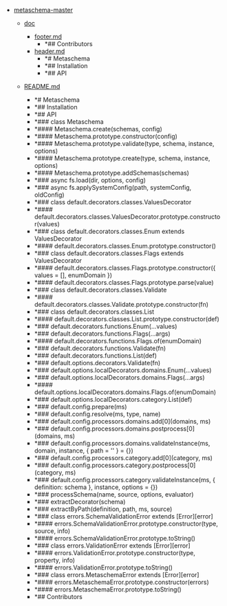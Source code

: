 - <a href = "E:\Node_projects\Node_Way\ArchivTSH_2\ArhivMetarhia_2\metaschema-master\cat.metaschema-master\dir.metaschema-master.md">metaschema-master</a>
    - <a href = "E:\Node_projects\Node_Way\ArchivTSH_2\ArhivMetarhia_2\metaschema-master\doc\cat.doc\dir.doc.md">doc</a>
        - <a href = "E:\Node_projects\Node_Way\ArchivTSH_2\ArhivMetarhia_2\metaschema-master\doc\footer.md">footer.md</a>
            - *## Contributors
        - <a href = "E:\Node_projects\Node_Way\ArchivTSH_2\ArhivMetarhia_2\metaschema-master\doc\header.md">header.md</a>
            - *# Metaschema
            - *## Installation
            - *## API
    
    - <a href = "E:\Node_projects\Node_Way\ArchivTSH_2\ArhivMetarhia_2\metaschema-master\README.md">README.md</a>
        - *# Metaschema
        - *## Installation
        - *## API
        - *### class Metaschema
        - *#### Metaschema.create(schemas, config)
        - *#### Metaschema.prototype.constructor(config)
        - *#### Metaschema.prototype.validate(type, schema, instance, options)
        - *#### Metaschema.prototype.create(type, schema, instance, options)
        - *#### Metaschema.prototype.addSchemas(schemas)
        - *### async fs.load(dir, options, config)
        - *### async fs.applySystemConfig(path, systemConfig, oldConfig)
        - *### class default.decorators.classes.ValuesDecorator
        - *#### default.decorators.classes.ValuesDecorator.prototype.constructor(values)
        - *### class default.decorators.classes.Enum extends ValuesDecorator
        - *#### default.decorators.classes.Enum.prototype.constructor()
        - *### class default.decorators.classes.Flags extends ValuesDecorator
        - *#### default.decorators.classes.Flags.prototype.constructor({ values = \[\], enumDomain })
        - *#### default.decorators.classes.Flags.prototype.parse(value)
        - *### class default.decorators.classes.Validate
        - *#### default.decorators.classes.Validate.prototype.constructor(fn)
        - *### class default.decorators.classes.List
        - *#### default.decorators.classes.List.prototype.constructor(def)
        - *### default.decorators.functions.Enum(...values)
        - *### default.decorators.functions.Flags(...args)
        - *#### default.decorators.functions.Flags.of(enumDomain)
        - *### default.decorators.functions.Validate(fn)
        - *### default.decorators.functions.List(def)
        - *### default.options.decorators.Validate(fn)
        - *### default.options.localDecorators.domains.Enum(...values)
        - *### default.options.localDecorators.domains.Flags(...args)
        - *#### default.options.localDecorators.domains.Flags.of(enumDomain)
        - *### default.options.localDecorators.category.List(def)
        - *### default.config.prepare(ms)
        - *### default.config.resolve(ms, type, name)
        - *### default.config.processors.domains.add\[0\](domains, ms)
        - *### default.config.processors.domains.postprocess\[0\](domains, ms)
        - *### default.config.processors.domains.validateInstance(ms, domain, instance, { path = '' } = {})
        - *### default.config.processors.category.add\[0\](category, ms)
        - *### default.config.processors.category.postprocess\[0\](category, ms)
        - *### default.config.processors.category.validateInstance(ms, { definition: schema }, instance, options = {})
        - *### processSchema(name, source, options, evaluator)
        - *### extractDecorator(schema)
        - *### extractByPath(definition, path, ms, source)
        - *### class errors.SchemaValidationError extends [Error][error]
        - *#### errors.SchemaValidationError.prototype.constructor(type, source, info)
        - *#### errors.SchemaValidationError.prototype.toString()
        - *### class errors.ValidationError extends [Error][error]
        - *#### errors.ValidationError.prototype.constructor(type, property, info)
        - *#### errors.ValidationError.prototype.toString()
        - *### class errors.MetaschemaError extends [Error][error]
        - *#### errors.MetaschemaError.prototype.constructor(errors)
        - *#### errors.MetaschemaError.prototype.toString()
        - *## Contributors
